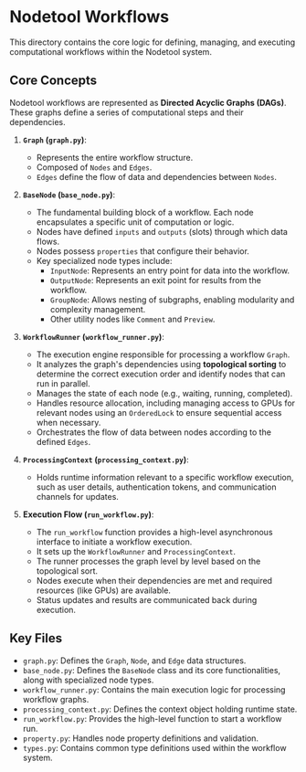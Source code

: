# Nodetool Workflows

This directory contains the core logic for defining, managing, and executing computational workflows within the Nodetool system.

## Core Concepts

Nodetool workflows are represented as **Directed Acyclic Graphs (DAGs)**. These graphs define a series of computational steps and their dependencies.

1.  **`Graph` (`graph.py`)**:

    - Represents the entire workflow structure.
    - Composed of `Nodes` and `Edges`.
    - `Edges` define the flow of data and dependencies between `Nodes`.

2.  **`BaseNode` (`base_node.py`)**:

    - The fundamental building block of a workflow. Each node encapsulates a specific unit of computation or logic.
    - Nodes have defined `inputs` and `outputs` (slots) through which data flows.
    - Nodes possess `properties` that configure their behavior.
    - Key specialized node types include:
      - `InputNode`: Represents an entry point for data into the workflow.
      - `OutputNode`: Represents an exit point for results from the workflow.
      - `GroupNode`: Allows nesting of subgraphs, enabling modularity and complexity management.
      - Other utility nodes like `Comment` and `Preview`.

3.  **`WorkflowRunner` (`workflow_runner.py`)**:

    - The execution engine responsible for processing a workflow `Graph`.
    - It analyzes the graph's dependencies using **topological sorting** to determine the correct execution order and identify nodes that can run in parallel.
    - Manages the state of each node (e.g., waiting, running, completed).
    - Handles resource allocation, including managing access to GPUs for relevant nodes using an `OrderedLock` to ensure sequential access when necessary.
    - Orchestrates the flow of data between nodes according to the defined `Edges`.

4.  **`ProcessingContext` (`processing_context.py`)**:

    - Holds runtime information relevant to a specific workflow execution, such as user details, authentication tokens, and communication channels for updates.

5.  **Execution Flow (`run_workflow.py`)**:
    - The `run_workflow` function provides a high-level asynchronous interface to initiate a workflow execution.
    - It sets up the `WorkflowRunner` and `ProcessingContext`.
    - The runner processes the graph level by level based on the topological sort.
    - Nodes execute when their dependencies are met and required resources (like GPUs) are available.
    - Status updates and results are communicated back during execution.

## Key Files

- `graph.py`: Defines the `Graph`, `Node`, and `Edge` data structures.
- `base_node.py`: Defines the `BaseNode` class and its core functionalities, along with specialized node types.
- `workflow_runner.py`: Contains the main execution logic for processing workflow graphs.
- `processing_context.py`: Defines the context object holding runtime state.
- `run_workflow.py`: Provides the high-level function to start a workflow run.
- `property.py`: Handles node property definitions and validation.
- `types.py`: Contains common type definitions used within the workflow system.
